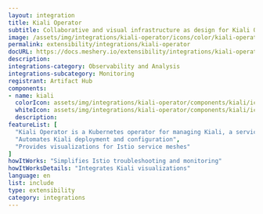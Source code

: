 ```yaml
---
layout: integration
title: Kiali Operator
subtitle: Collaborative and visual infrastructure as design for Kiali Operator
image: /assets/img/integrations/kiali-operator/icons/color/kiali-operator-color.svg
permalink: extensibility/integrations/kiali-operator
docURL: https://docs.meshery.io/extensibility/integrations/kiali-operator
description: 
integrations-category: Observability and Analysis
integrations-subcategory: Monitoring
registrant: Artifact Hub
components: 
- name: kiali
  colorIcon: assets/img/integrations/kiali-operator/components/kiali/icons/color/kiali-color.svg
  whiteIcon: assets/img/integrations/kiali-operator/components/kiali/icons/white/kiali-white.svg
  description: 
featureList: [
  "Kiali Operator is a Kubernetes operator for managing Kiali, a service mesh observability tool.",
  "Automates Kiali deployment and configuration",
  "Provides visualizations for Istio service meshes"
]
howItWorks: "Simplifies Istio troubleshooting and monitoring"
howItWorksDetails: "Integrates Kiali visualizations"
language: en
list: include
type: extensibility
category: integrations
---
```

